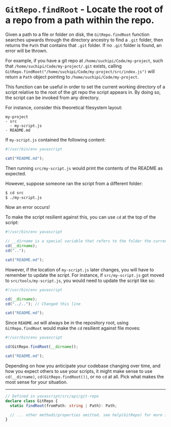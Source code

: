 # `GitRepo.findRoot` - Locate the root of a repo from a path within the repo.

Given a path to a file or folder on disk, the `GitRepo.findRoot` function searches upwards through the directory ancestry to find a `.git` folder, then returns the `Path` that contains that `.git` folder. If no `.git` folder is found, an error will be thrown.

For example, if you have a git repo at `/home/suchipi/Code/my-project`, such that `/home/suchipi/Code/my-project/.git` exists, calling `GitRepo.findRoot("/home/suchipi/Code/my-project/src/index.js")` will return a `Path` object pointing to `/home/suchipi/Code/my-project`.

This function can be useful in order to set the current working directory of a script relative to the root of the git repo the script appears in. By doing so, the script can be invoked from any directory.

For instance, consider this theoretical filesystem layout:

```
my-project
- src
  - my-script.js
- README.md
```

If `my-script.js` contained the following content:

```ts
#!/usr/bin/env yavascript

cat("README.md");
```

Then running `src/my-script.js` would print the contents of the README as expected.

However, suppose someone ran the script from a different folder:

```sh
$ cd src
$ ./my-script.js
```

Now an error occurs!

To make the script resilient against this, you can use `cd` at the top of the script:

```ts
#!/usr/bin/env yavascript

// __dirname is a special variable that refers to the folder the current script is in.
cd(__dirname);
cd("..");

cat("README.md");
```

However, if the location of `my-script.js` later changes, you will have to remember to update the script. For instance, if `src/my-script.js` got moved to `src/tools/my-script.js`, you would need to update the script like so:

```ts
#!/usr/bin/env yavascript

cd(__dirname);
cd("../.."); // Changed this line

cat("README.md");
```

Since `README.md` will always be in the repository root, using `GitRepo.findRoot` would make the `cd` resilient against file moves:

```ts
#!/usr/bin/env yavascript

cd(GitRepo.findRoot(__dirname));

cat("README.md");
```

Depending on how you anticipate your codebase changing over time, and how you expect others to use your scripts, it might make sense to use `cd(__dirname)`, `cd(GitRepo.findRoot())`, or no `cd` at all. Pick what makes the most sense for your situation.

---

```ts
// Defined in yavascript/src/api/git-repo
declare class GitRepo {
  static findRoot(fromPath: string | Path): Path;

  // ... other methods/properties omitted. see help(GitRepo) for more info. ...
}
```
